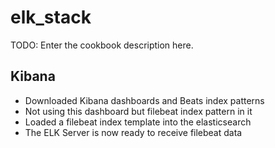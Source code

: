 # elk_stack

TODO: Enter the cookbook description here.


## Kibana
- Downloaded Kibana dashboards and Beats index patterns
- Not using this dashboard but filebeat index pattern in it
- Loaded a filebeat index template into the elasticsearch
- The ELK Server is now ready to receive filebeat data
